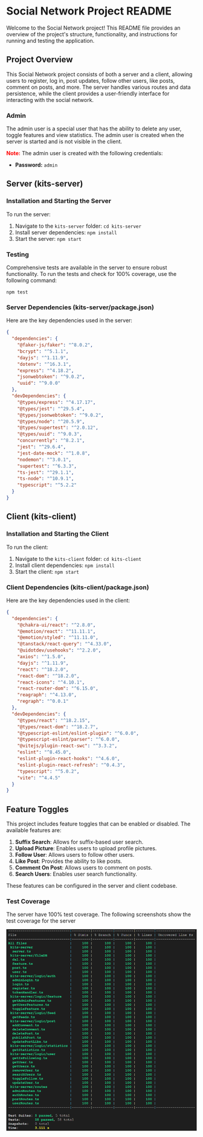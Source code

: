# Social Network Project README

Welcome to the Social Network project! This README file provides an overview of the project's structure, functionality, and instructions for running and testing the application.

## Project Overview

This Social Network project consists of both a server and a client, allowing users to register, log in, post updates, follow other users, like posts, comment on posts, and more. The server handles various routes and data persistence, while the client provides a user-friendly interface for interacting with the social network.

### Admin

The admin user is a special user that has the ability to delete any user, toggle features and view statistics. The admin user is created when the server is started and is not visible in the client.

<span style="color:red">**Note:**</span> The admin user is created with the following credentials:

- **Password:** `admin`

## Server (kits-server)

### Installation and Starting the Server

To run the server:

1. Navigate to the `kits-server` folder: `cd kits-server`
2. Install server dependencies: `npm install`
3. Start the server: `npm start`

### Testing

Comprehensive tests are available in the server to ensure robust functionality. To run the tests and check for 100% coverage, use the following command:

```
npm test
```

### Server Dependencies (kits-server/package.json)

Here are the key dependencies used in the server:

```json
{
  "dependencies": {
    "@faker-js/faker": "^8.0.2",
    "bcrypt": "^5.1.1",
    "dayjs": "^1.11.9",
    "dotenv": "^16.3.1",
    "express": "^4.18.2",
    "jsonwebtoken": "^9.0.2",
    "uuid": "^9.0.0"
  },
  "devDependencies": {
    "@types/express": "^4.17.17",
    "@types/jest": "^29.5.4",
    "@types/jsonwebtoken": "^9.0.2",
    "@types/node": "^20.5.9",
    "@types/supertest": "^2.0.12",
    "@types/uuid": "^9.0.3",
    "concurrently": "^8.2.1",
    "jest": "^29.6.4",
    "jest-date-mock": "^1.0.8",
    "nodemon": "^3.0.1",
    "supertest": "^6.3.3",
    "ts-jest": "^29.1.1",
    "ts-node": "^10.9.1",
    "typescript": "^5.2.2"
  }
}
```

## Client (kits-client)

### Installation and Starting the Client

To run the client:

1. Navigate to the `kits-client` folder: `cd kits-client`
2. Install client dependencies: `npm install`
3. Start the client: `npm start`

### Client Dependencies (kits-client/package.json)

Here are the key dependencies used in the client:

```json
{
  "dependencies": {
    "@chakra-ui/react": "^2.8.0",
    "@emotion/react": "^11.11.1",
    "@emotion/styled": "^11.11.0",
    "@tanstack/react-query": "^4.33.0",
    "@uidotdev/usehooks": "^2.2.0",
    "axios": "^1.5.0",
    "dayjs": "^1.11.9",
    "react": "^18.2.0",
    "react-dom": "^18.2.0",
    "react-icons": "^4.10.1",
    "react-router-dom": "^6.15.0",
    "reagraph": "^4.13.0",
    "regraph": "^0.0.1"
  },
  "devDependencies": {
    "@types/react": "^18.2.15",
    "@types/react-dom": "^18.2.7",
    "@typescript-eslint/eslint-plugin": "^6.0.0",
    "@typescript-eslint/parser": "^6.0.0",
    "@vitejs/plugin-react-swc": "^3.3.2",
    "eslint": "^8.45.0",
    "eslint-plugin-react-hooks": "^4.6.0",
    "eslint-plugin-react-refresh": "^0.4.3",
    "typescript": "^5.0.2",
    "vite": "^4.4.5"
  }
}
```

## Feature Toggles

This project includes feature toggles that can be enabled or disabled. The available features are:

1. **Suffix Search**: Allows for suffix-based user search.
2. **Upload Picture**: Enables users to upload profile pictures.
3. **Follow User**: Allows users to follow other users.
4. **Like Post**: Provides the ability to like posts.
5. **Comment On Post**: Allows users to comment on posts.
6. **Search Users**: Enables user search functionality.

These features can be configured in the server and client codebase.

### Test Coverage

The server have 100% test coverage. The following screenshots show the test coverage for the server

![Server Test Coverage](./images/server-test-coverage.png)